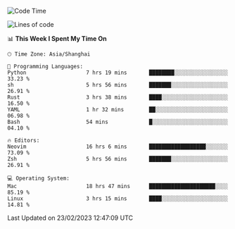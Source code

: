 <!--START_SECTION:waka-->
![Code Time](http://img.shields.io/badge/Code%20Time-1%2C171%20hrs%2033%20mins-blue)

![Lines of code](https://img.shields.io/badge/From%20Hello%20World%20I%27ve%20Written-64.8%20thousand%20lines%20of%20code-blue)

📊 **This Week I Spent My Time On** 

```text
🕑︎ Time Zone: Asia/Shanghai

💬 Programming Languages: 
Python                   7 hrs 19 mins       ████████░░░░░░░░░░░░░░░░░   33.23 % 
sh                       5 hrs 56 mins       ███████░░░░░░░░░░░░░░░░░░   26.91 % 
Rust                     3 hrs 38 mins       ████░░░░░░░░░░░░░░░░░░░░░   16.50 % 
YAML                     1 hr 32 mins        ██░░░░░░░░░░░░░░░░░░░░░░░   06.98 % 
Bash                     54 mins             █░░░░░░░░░░░░░░░░░░░░░░░░   04.10 % 

🔥 Editors: 
Neovim                   16 hrs 6 mins       ██████████████████░░░░░░░   73.09 % 
Zsh                      5 hrs 56 mins       ███████░░░░░░░░░░░░░░░░░░   26.91 % 

💻 Operating System: 
Mac                      18 hrs 47 mins      █████████████████████░░░░   85.19 % 
Linux                    3 hrs 15 mins       ████░░░░░░░░░░░░░░░░░░░░░   14.81 % 
```


 Last Updated on 23/02/2023 12:47:09 UTC
<!--END_SECTION:waka-->

